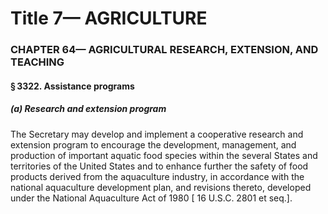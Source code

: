 
# Title 7— AGRICULTURE
### CHAPTER 64— AGRICULTURAL RESEARCH, EXTENSION, AND TEACHING
#### § 3322. Assistance programs
##### (a) Research and extension program

The Secretary may develop and implement a cooperative research and extension program to encourage the development, management, and production of important aquatic food species within the several States and territories of the United States and to enhance further the safety of food products derived from the aquaculture industry, in accordance with the national aquaculture development plan, and revisions thereto, developed under the National Aquaculture Act of 1980 [ 16 U.S.C. 2801 et seq.].
